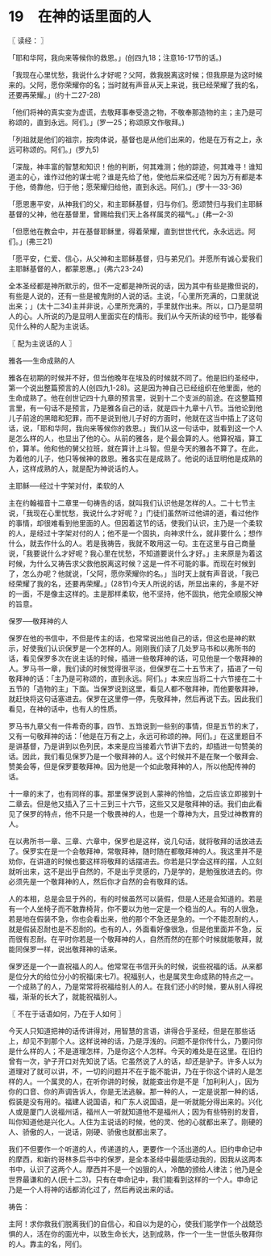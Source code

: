 # 19　在神的话里面的人



〖 读经： 〗

「耶和华阿，我向来等候你的救恩。」(创四九18；注意16-17节的话。)

「我现在心里忧愁，我说什么才好呢？父阿，救我脱离这时候；但我原是为这时候来的。父阿，愿你荣耀你的名；当时就有声音从天上来说，我已经荣耀了我的名，还要再荣耀。」(约十二27-28)

「他们将神的真实变为虚谎，去敬拜事奉受造之物，不敬奉那造物的主；主乃是可称颂的，直到永远。阿们。」(罗一25；称颂原文作敬拜。)

「列祖就是他们的祖宗，按肉体说，基督也是从他们出来的，他是在万有之上，永远可称颂的。阿们。」(罗九5)

「深哉，神丰富的智慧和知识！他的判断，何其难测；他的踪迹，何其难寻！谁知道主的心，谁作过他的谋士呢？谁是先给了他，使他后来偿还呢？因为万有都是本于他，倚靠他，归于他；愿荣耀归给他，直到永远。阿们。」(罗十一33-36)

「愿恩惠平安，从神我们的父，和主耶稣基督，归与你们。愿颂赞归与我们主耶稣基督的父神，他在基督里，曾赐给我们天上各样属灵的福气。」(弗一2-3)

「但愿他在教会中，并在基督耶稣里，得着荣耀，直到世世代代，永永远远。阿们。」(弗三21)

「愿平安，仁爱、信心，从父神和主耶稣基督，归与弟兄们。并愿所有诚心爱我们主耶稣基督的人，都蒙恩惠。」(弗六23-24)

全本圣经都是神所默示的，但不一定都是神所说的话，因为其中有些是撒但说的，有些是人说的，还有一些是被鬼附的人说的话。主说，「心里所充满的，口里就说出来；」(太十二34)主并非说，心里所充满的，手里就作出来。所以，口乃是显明人的心。人所说的乃是显明人里面实在的情形。我们从今天所读的经节中，能够看见什么种的人配为主说话。



〖 配为主说话的人 〗

雅各──生命成熟的人

雅各在初期的时候并不好，但当他晚年在埃及的时候就不同了。他是旧约圣经中，第一个说出整篇预言的人(创四九1-28)。这是因为神自己已经组织在他里面，他的生命成熟了。他在创世记四十九章的预言里，说到十二个支派的前途。在这整篇预言里，有一句话不是预言，乃是雅各自己的话，就是四十九章十八节。当他论到他儿子前途的黑暗和犯罪，而不是说到他儿子好的方面时，他就在这当中插上了这句话，说，「耶和华阿，我向来等候你的救恩。」我们从这一句话中，就看到这一个人是怎么样的人，也显出了他的心。从前的雅各，是个最会算的人。他算祝福，算工价，算羊。他和他的舅父拉班，就在算计上斗智。但是今天的雅各不算了。在此，为着他的儿子，他只等候神的救恩。雅各实在是成熟了。他说的话显明他是成熟的人，这样成熟的人，就是配为神说话的人。

主耶稣──经过十字架对付，柔软的人

主在约翰福音十二章里一句祷告的话，就叫我们认识他是怎样的人。二十七节主说，「我现在心里忧愁，我说什么才好呢？」门徒们虽然听过他讲的道，看过他作的事情，却很难看到他里面的人。但因着这节的话，使我们认识，主乃是一个柔软的人，是经过十字架对付的人；他不是一个固执，向神求什么，就非要什么；想作什么，就去作什么的人。若是我祷告，我就不敢用这一句。主在这里与自己商量说，「我要说什么才好呢？我心里在忧愁，不知道要说什么才好。」主来原是为着这时候，为什么又祷告求父救他脱离这时候？这是一件不可能的事。而现在时候到了，怎么办呢？他就说，「父阿，愿你荣耀你的名。」当时天上就有声音说，「我已经荣耀了我的名，还要再荣耀。」(28节)今天人所说的话，所显出来的，多是不好的一面，不是像主这样的。主是那样柔软，他不坚持，他不固执，他完全顺服父神的旨意。

保罗──敬拜神的人

保罗在他的书信中，不但是传主的话，也常常说出他自己的话，但这也是神的默示，好使我们认识保罗是一个怎样的人。刚刚我们读了几处罗马书和以弗所书的话，看见保罗多次在说主话的时候，插进一些敬拜神的话，可见他是一个敬拜神的人。罗马书一章，我们读的时候觉得很平淡，但保罗在二十五节末了，插进了一句敬拜神的话：「主乃是可称颂的，直到永远。阿们。」本来应当将二十六节接在二十五节的「造物的主」下面。当保罗说到这里，看见人都不敬拜神，而他要敬拜神，就赶快将这句话塞进去。保罗在这里停一停，先敬拜神，然后再说下去。因此我们看见，在神的话中，也有人的性质。

罗马书九章父有一件希奇的事，四节、五筇说到一些别的事情，但是五节的末了，又有一句敬拜神的话：「他是在万有之上，永远可称颂的神。阿们。」在这里题目不是讲基督，乃是讲到以色列民，本来是应当接着六节讲下去的，却插进一句赞美的话。因此，我们看见保罗乃是一个敬拜神的人。这个时候并不是在聚一个敬拜会、赞美会等，但是保罗要敬拜神。因为他是一个如此敬拜神的人，所以他配传神的话。

十一章的末了，也有同样的事。那里保罗说到人蒙神的怜恤，之后应该立即接到十二章去。但是他又插入了三十三到三十六节，这些又又是敬拜神的话。我们由此看见了保罗的特点，他不只是一个敬畏神的人，也是一个尊神为大，且受过神教育的人。

在以弗所书一章、三章、六章中，保罗也是这样，说几句话，就将敬拜的话放进去了。保罗实在是一个会敬拜神，常敬拜神，随时随在都敬拜神的人。我这里并不是劝你，在讲道的时候也要这样将敬拜的话摆进去。你若是只学会这样的摆，人立刻就听出来，这不是出乎自然的，不是出乎灵感的，乃是学的，是勉强放进去的。你必须先是一个敬拜神的人，然后你才自然的会有敬拜的话。

人的本相，总是会显于外的，有的时候虽然可以装假，但是人还是会知道的。若是有一个人坐椅子而不敢靠椅背，你不要以为他一定是一个稳当的人。有的人很急，若是地在假装不急，你也会看出来，他的那个不急还是急的。一个不能忍耐的人，就是假装忍耐也是不忍耐的。也有的人，外面看好像很急，但是他里面并不急，反而很有忍耐。在平时你若是一个敬拜神的人，自然而然的在那个时候就能敬拜，就能同保罗一样，说出敬拜神的话来。

保罗还是一个一直祝福人的人。他常常在书信开头的时候，说些祝福的话。从来都是位分大的给位分小的祝福(来七7)。祝福别人，也是属灵生命成熟的特点之一。一个成熟了的人，乃是常常将祝福给别人的人。在我们还小的时候，要从别人得祝福，渐渐的长大了，就能祝福别人。



〖 不在于话语如何，乃在于人如何 〗

今天人只知道把神的话传讲得对，用智慧的言语，讲得合乎圣经，但是在那些话上，却见不到那个人。这样说神的话，乃是浮浅的。问题不是你传什么，乃要问你是什么样的人；不是道理怎样，乃是你这个人怎样。今天的难处是在这里。在旧约曾有一次，驴子开口对先知说了话。它虽然说了人的话，却还是驴子。许多人以为道理对了就可以讲，不，一切的问题并不在于能不能讲，乃在于你这个讲的人是怎样的人。一个属灵的人，在听你讲的时候，就能查出你是不是「加利利人」，因为你的口音、你的声调告诉人，你是无法逃躲。那一种的人，一定是说那一种的话，假装是没有用的。福建人说国语，和广东人说国语，是一听就能分得出来的。兴化人或是厦门人说福州话，福州人一听就知道他不是福州人；因为有些特别的发音，叫你知道他是兴化人。人住为主说话的时候，他的灵、他的心就都出来了。刚硬的人、骄傲的人，一说话，刚硬、骄傲也就都出来了。

我们不但要作一个听道的人，传递道的人，更要作一个活出道的人。旧约申命记中的摩西，和新约哥林多后书中的保罗，是全本圣经中最能感动我的，因我从这两本书中，认识了这两个人。摩西并不是一个凶狠的人，冷酷的颁给人律法；他乃是全世界最谦和的人(民十二3)。只有在申命记中，我们能看到这样的一个人。申命记乃是一个人将神的话都消化过了，然后再说出来的话。

祷告：

主阿！求你救我们脱离我们的自信心，和自以为是的心，使我们能学作一个战兢恐惧的人，活在你的面光中，以致生命长大，达到成熟，作一个一生一世低头敬拜你的人。靠主的名，阿们。

